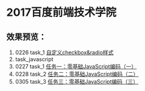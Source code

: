 2017百度前端技术学院
=========
效果预览：
------
1. 0226 task_1 [自定义checkbox&radio样式](https://jasonwongui.github.io/IFE2017/task_1/index.html) <br>
2. task_javascript 
  1. 0227 task_1 [任务一：零基础JavaScript编码（一）](https://jasonwongui.github.io/IFE2017/task_javascript/task_1/index.html) <br>
  2. 0228 task_2 [任务二：零基础JavaScript编码（二）](https://jasonwongui.github.io/IFE2017/task_javascript/task_2/index.html) <br>
  3. 0305 task_3 [任务三：零基础JavaScript编码（三）](https://jasonwongui.github.io/IFE2017/task_javascript/task_3/index.html) <br>
